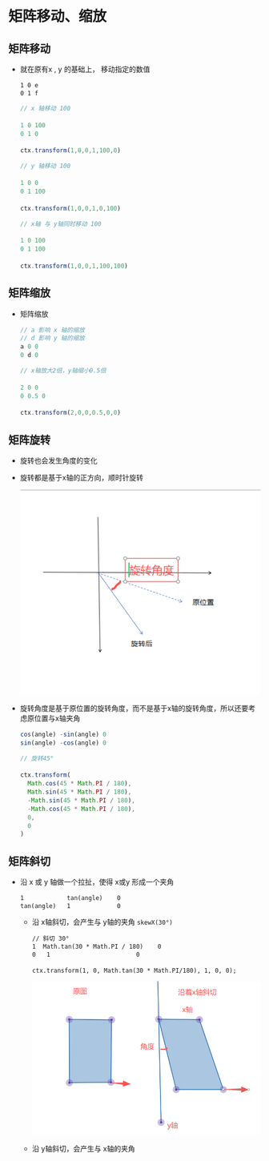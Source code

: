# 矩阵移动、缩放

## 矩阵移动

+ 就在原有x , y 的基础上， 移动指定的数值

  ```text
  1 0 e
  0 1 f
  ```

  ```js
  // x 轴移动 100

  1 0 100
  0 1 0

  ctx.transform(1,0,0,1,100,0)
  ```

  ```js
  // y 轴移动 100

  1 0 0
  0 1 100

  ctx.transform(1,0,0,1,0,100)
  ```

  ```js
  // x轴 与 y轴同时移动 100

  1 0 100
  0 1 100

  ctx.transform(1,0,0,1,100,100)
  ```

## 矩阵缩放

+ 矩阵缩放

  ```js
  // a 影响 x 轴的缩放
  // d 影响 y 轴的缩放
  a 0 0
  0 d 0
  ```

  ```js
  // x轴放大2倍，y轴缩小0.5倍

  2 0 0
  0 0.5 0

  ctx.transform(2,0,0,0.5,0,0)
  ```

## 矩阵旋转

+ 旋转也会发生角度的变化
+ 旋转都是基于x轴的正方向，顺时针旋转

  ![alt text](images/旋转角度.png)

+ 旋转角度是基于原位置的旋转角度，而不是基于x轴的旋转角度，所以还要考虑原位置与x轴夹角

  ```js
  cos(angle) -sin(angle) 0
  sin(angle) -cos(angle) 0
  ```

  ```js
  // 旋转45°

  ctx.transform(
    Math.cos(45 * Math.PI / 180),
    Math.sin(45 * Math.PI / 180),
    -Math.sin(45 * Math.PI / 180),
    -Math.cos(45 * Math.PI / 180),
    0,
    0
  )
  ```

## 矩阵斜切

+ 沿 x 或 y 轴做一个拉扯，使得 x或y 形成一个夹角

  ```
  1            tan(angle)    0
  tan(angle)   1             0
  ```

  + 沿 x轴斜切，会产生与 y轴的夹角 `skewX(30°)`

    ```
    // 斜切 30°
    1  Math.tan(30 * Math.PI / 180)    0
    0   1                        0

    ctx.transform(1, 0, Math.tan(30 * Math.PI/180), 1, 0, 0);
    ```

    ![alt text](images/x轴斜切.png)

  + 沿 y轴斜切，会产生与 x轴的夹角
